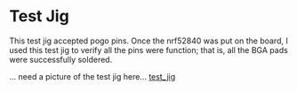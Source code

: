 # Test Jig

This test jig accepted pogo pins. Once the nrf52840 was put on the board, I used this test jig to verify all the pins were function; that is, all the BGA pads were successfully soldered.

... need a picture of the test jig here...
[test_jig](https://github.com/hydronics2/Teardown-2019/blob/master/soldering/pics/test_jig_top.JPG)
